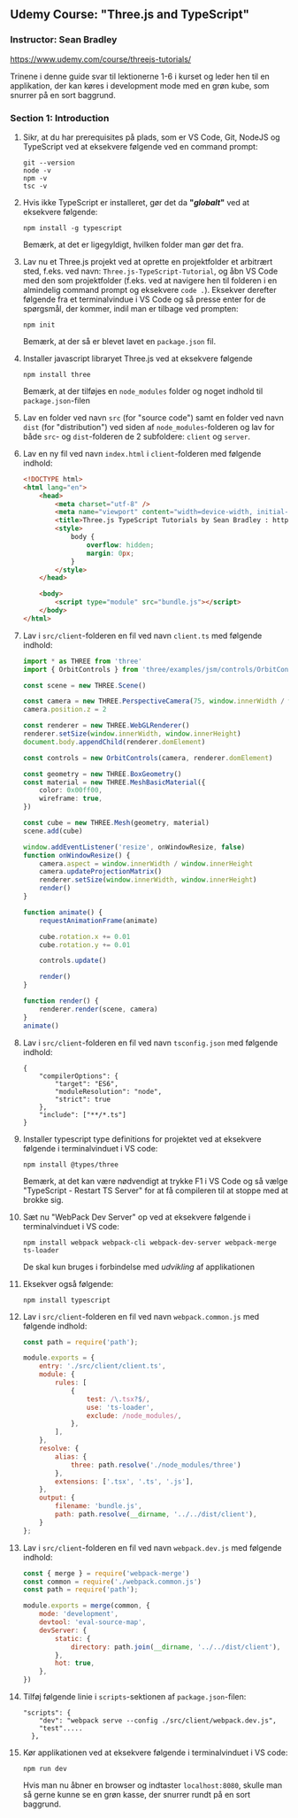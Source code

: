 ## Udemy Course: "Three.js and TypeScript"

### Instructor: Sean Bradley

https://www.udemy.com/course/threejs-tutorials/

Trinene i denne guide svar til lektionerne 1-6 i kurset og leder hen til en applikation, der kan køres i development mode med en grøn kube, som snurrer på en sort baggrund.

### Section 1: Introduction

1. Sikr, at du har prerequisites på plads, som er VS Code, Git,  NodeJS og TypeScript ved at eksekvere følgende ved en command prompt:

   ```
   git --version
   node -v
   npm -v
   tsc -v
   ```

2. Hvis ikke TypeScript er installeret, gør det da **"*globalt*"** ved at eksekvere følgende:

   ```
   npm install -g typescript
   ```

   Bemærk, at det er ligegyldigt, hvilken folder man gør det fra.

3. Lav nu et Three.js projekt ved at oprette en projektfolder et arbitrært sted, f.eks. ved navn: `Three.js-TypeScript-Tutorial`, og åbn VS Code med den som projektfolder (f.eks. ved at navigere hen til folderen i en almindelig command prompt og eksekvere `code .`). Eksekver derefter følgende fra et terminalvindue i VS Code og så presse enter for de spørgsmål, der kommer, indil man er tilbage ved prompten:

   ```
   npm init
   ```

   Bemærk, at der så er blevet lavet en `package.json` fil.

4. Installer javascript libraryet Three.js ved at eksekvere følgende

   ```
   npm install three
   ```

   Bemærk, at der tilføjes en `node_modules` folder og noget indhold til `package.json`-filen

5. Lav en folder ved navn `src` (for "source code") samt en folder ved navn `dist` (for "distribution") ved siden af `node_modules`-folderen og lav for både `src`- og  `dist`-folderen de 2 subfoldere: `client` og `server`.

6. Lav en ny fil ved navn `index.html` i `client`-folderen med følgende indhold:

   ```html
   <!DOCTYPE html>
   <html lang="en">
       <head>
           <meta charset="utf-8" />
           <meta name="viewport" content="width=device-width, initial-scale=1" />
           <title>Three.js TypeScript Tutorials by Sean Bradley : https://sbcode.net/threejs</title>
           <style>
               body {
                   overflow: hidden;
                   margin: 0px;
               }
           </style>
       </head>
   
       <body>
           <script type="module" src="bundle.js"></script>
       </body>
   </html>
   ```

7. Lav i `src/client`-folderen en fil ved navn `client.ts` med følgende indhold:

   ```typescript
   import * as THREE from 'three'
   import { OrbitControls } from 'three/examples/jsm/controls/OrbitControls'
   
   const scene = new THREE.Scene()
   
   const camera = new THREE.PerspectiveCamera(75, window.innerWidth / window.innerHeight, 0.1, 1000)
   camera.position.z = 2
   
   const renderer = new THREE.WebGLRenderer()
   renderer.setSize(window.innerWidth, window.innerHeight)
   document.body.appendChild(renderer.domElement)
   
   const controls = new OrbitControls(camera, renderer.domElement)
   
   const geometry = new THREE.BoxGeometry()
   const material = new THREE.MeshBasicMaterial({
       color: 0x00ff00,
       wireframe: true,
   })
   
   const cube = new THREE.Mesh(geometry, material)
   scene.add(cube)
   
   window.addEventListener('resize', onWindowResize, false)
   function onWindowResize() {
       camera.aspect = window.innerWidth / window.innerHeight
       camera.updateProjectionMatrix()
       renderer.setSize(window.innerWidth, window.innerHeight)
       render()
   }
   
   function animate() {
       requestAnimationFrame(animate)
   
       cube.rotation.x += 0.01
       cube.rotation.y += 0.01
   
       controls.update()
   
       render()
   }
   
   function render() {
       renderer.render(scene, camera)
   }
   animate()
   ```

8. Lav i `src/client`-folderen en fil ved navn `tsconfig.json` med følgende indhold:

   ```
   {
       "compilerOptions": {
           "target": "ES6",
           "moduleResolution": "node",
           "strict": true
       },
       "include": ["**/*.ts"]
   }
   ```

9. Installer typescript type definitions for projektet ved at eksekvere følgende i terminalvinduet i VS code:

   ```
   npm install @types/three
   ```

   Bemærk, at det kan være nødvendigt at trykke F1 i VS Code og så vælge "TypeScript - Restart TS Server" for at få compileren til at stoppe med at brokke sig.

10. Sæt nu "WebPack Dev Server" op ved at eksekvere følgende i terminalvinduet i VS code:

    ```
    npm install webpack webpack-cli webpack-dev-server webpack-merge ts-loader
    ```

    De skal kun bruges i forbindelse med *udvikling* af applikationen

11. Eksekver også følgende:

    ```
    npm install typescript
    ```

12. Lav i `src/client`-folderen en fil ved navn `webpack.common.js` med følgende indhold:

    ```javascript
    const path = require('path');
    
    module.exports = {
        entry: './src/client/client.ts',
        module: {
            rules: [
                {
                    test: /\.tsx?$/,
                    use: 'ts-loader',
                    exclude: /node_modules/,
                },
            ],
        },
        resolve: {
            alias: {
                three: path.resolve('./node_modules/three')
            },
            extensions: ['.tsx', '.ts', '.js'],
        },
        output: {
            filename: 'bundle.js',
            path: path.resolve(__dirname, '../../dist/client'),
        }
    };
    ```

13. Lav i `src/client`-folderen en fil ved navn `webpack.dev.js` med følgende indhold:

    ```javascript
    const { merge } = require('webpack-merge')
    const common = require('./webpack.common.js')
    const path = require('path');
    
    module.exports = merge(common, {
        mode: 'development',
        devtool: 'eval-source-map',
        devServer: {
            static: {
                directory: path.join(__dirname, '../../dist/client'),
            },
            hot: true,
        },
    })
    ```

14. Tilføj følgende linie i `scripts`-sektionen af `package.json`-filen:

    ```
    "scripts": {
        "dev": "webpack serve --config ./src/client/webpack.dev.js",
        "test".....
      },
    ```

15. Kør applikationen ved at eksekvere følgende i terminalvinduet i VS code:

    ```
    npm run dev
    ```

    Hvis man nu åbner en browser og indtaster `localhost:8080`, skulle man så gerne kunne se en grøn kasse, der snurrer rundt på en sort baggrund.
